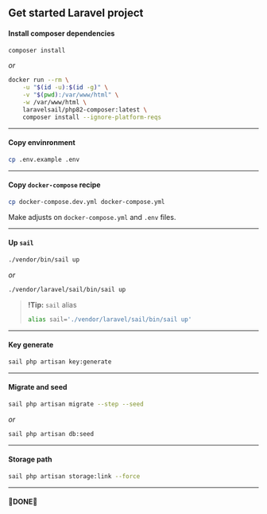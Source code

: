 ## Get started Laravel project


#### Install composer dependencies
```sh
composer install
```

*or*

```sh
docker run --rm \
    -u "$(id -u):$(id -g)" \
    -v "$(pwd):/var/www/html" \
    -w /var/www/html \
    laravelsail/php82-composer:latest \
    composer install --ignore-platform-reqs
```

-----

#### Copy envinronment

```sh
cp .env.example .env
```

-----

#### Copy `docker-compose` recipe

```sh
cp docker-compose.dev.yml docker-compose.yml
```

Make adjusts on `docker-compose.yml` and `.env` files.

-----

#### Up `sail`

```sh
./vendor/bin/sail up
```
*or*

```sh
./vendor/laravel/sail/bin/sail up
```

> **!Tip:** `sail` alias
> ```sh
> alias sail='./vendor/laravel/sail/bin/sail up'
> ```

-----

#### Key generate
```sh
sail php artisan key:generate
```

-----

#### Migrate and seed
```sh
sail php artisan migrate --step --seed
```
*or*
```sh
sail php artisan db:seed
```

-----

#### Storage path
```sh
sail php artisan storage:link --force
```

-----

#### 🎊DONE🎉
